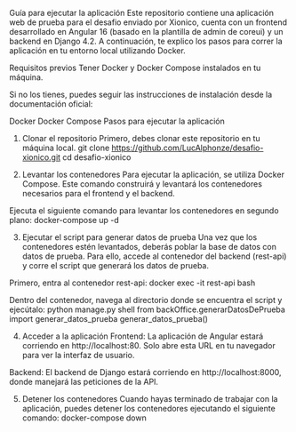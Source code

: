 Guía para ejecutar la aplicación
Este repositorio contiene una aplicación web de prueba para el desafio enviado por Xionico, cuenta con un frontend desarrollado en Angular 16 (basado en la plantilla de admin de coreui) y un backend en Django 4.2. A continuación, te explico los pasos para correr la aplicación en tu entorno local utilizando Docker.

Requisitos previos
Tener Docker y Docker Compose instalados en tu máquina.

Si no los tienes, puedes seguir las instrucciones de instalación desde la documentación oficial:

Docker
Docker Compose
Pasos para ejecutar la aplicación

1. Clonar el repositorio
   Primero, debes clonar este repositorio en tu máquina local.
   git clone https://github.com/LucAlphonze/desafio-xionico.git
   cd desafio-xionico

2. Levantar los contenedores
   Para ejecutar la aplicación, se utiliza Docker Compose. Este comando construirá y levantará los contenedores necesarios para el frontend y el backend.

Ejecuta el siguiente comando para levantar los contenedores en segundo plano:
docker-compose up -d

3. Ejecutar el script para generar datos de prueba
   Una vez que los contenedores estén levantados, deberás poblar la base de datos con datos de prueba. Para ello, accede al contenedor del backend (rest-api) y corre el script que generará los datos de prueba.

Primero, entra al contenedor rest-api:
docker exec -it rest-api bash

Dentro del contenedor, navega al directorio donde se encuentra el script y ejecútalo:
python manage.py shell
from backOffice.generarDatosDePrueba import generar_datos_prueba
generar_datos_prueba()

4. Acceder a la aplicación
   Frontend: La aplicación de Angular estará corriendo en http://localhost:80. Solo abre esta URL en tu navegador para ver la interfaz de usuario.

Backend: El backend de Django estará corriendo en http://localhost:8000, donde manejará las peticiones de la API.

5. Detener los contenedores
   Cuando hayas terminado de trabajar con la aplicación, puedes detener los contenedores ejecutando el siguiente comando:
   docker-compose down
